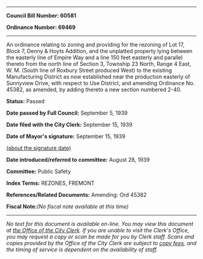 

********

**Council Bill Number: 60581**
   
**Ordinance Number: 69469**
********

 An ordinance relating to zoning and providing for the rezoning of Lot 17, Block 7, Denny & Hoyts Addition, and the unplatted property lying between the easterly line of Empire Way and a line 150 feet easterly and parallel thereto from the north line of Section 3, Township 23 North, Range 4 East, W. M. (South line of Roxbury Street produced West) to the existing Manufacturing District as now established near the production easterly of Sunnyview Drive, with respect to Use District, and amending Ordinance No. 45382, as amended, by adding thereto a new section numbered 2-40.

**Status:** Passed
   
**Date passed by Full Council:** September 5, 1939
   
**Date filed with the City Clerk:** September 15, 1939
   
**Date of Mayor's signature:** September 15, 1939
   
[(about the signature date)](/~public/approvaldate.htm)
   
   
   
**Date introduced/referred to committee:** August 28, 1939
   
**Committee:** Public Safety
   
   
**Index Terms:** REZONES, FREMONT

**References/Related Documents:** Amending: Ord 45382

**Fiscal Note:**_(No fiscal note available at this time)_
********

_No text for this document is available on-line. You may view this document at [the Office of the City Clerk](http://www.seattle.gov/leg/clerk/contactUs.htm). If you are unable to visit the Clerk's Office, you may request a copy or scan be made for you by Clerk staff. Scans and copies provided by the Office of the City Clerk are subject to [copy fees](http://clerk.seattle.gov/~public/clerkfees.htm), and the timing of service is dependent on the availability of staff._

